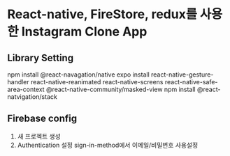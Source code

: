 # React-native, FireStore, redux를 사용한 Instagram Clone App

## Library Setting

npm install @react-navagation/native
expo install react-native-gesture-handler react-native-reanimated react-native-screens react-native-safe-area-context @react-native-community/masked-view
npm install @react-natvigation/stack

## Firebase config
1. 새 프로젝트 생성
2. Authentication 설정
    sign-in-method에서 이메일/비밀번호 사용설정